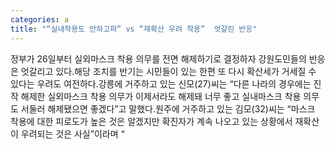 ```yaml
---
categories: a
title: "“실내착용도 안하고파” vs “재확산 우려 착용”  엇갈린 반응"
---
```

정부가 26일부터 실외마스크 착용 의무를 전면 해제하기로 결정하자 강원도민들의 반응은 엇갈리고 있다.해당 조치를 반기는 시민들이 있는 한편 또 다시 확산세가 거세질 수 있다는 우려도 여전하다.강릉에 거주하고 있는 신모(27)씨는 “다른 나라의 경우에는 진작 해제한 실외마스크 착용 의무가 이제서라도 해제돼 너무 좋고 실내마스크 착용 의무도 서둘러 해제됐으면 좋겠다”고 말했다.원주에 거주하고 있는 김모(32)씨는 “마스크 착용에 대한 피로도가 높은 것은 알겠지만 확진자가 계속 나오고 있는 상황에서 재확산이 우려되는 것은 사실”이라며 “